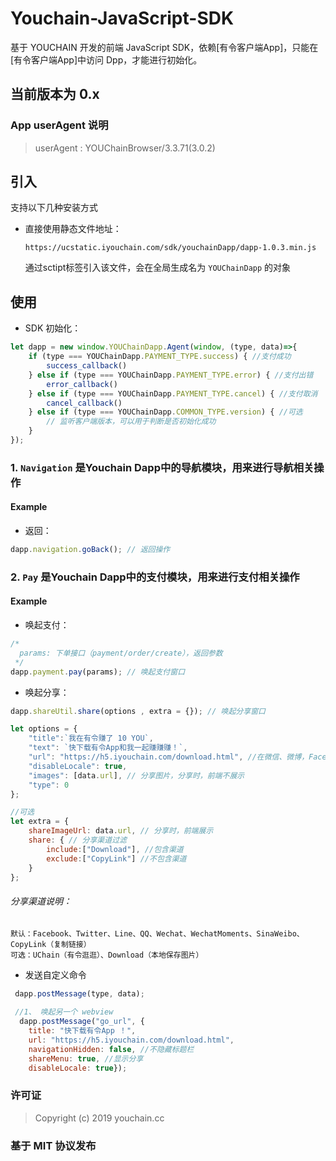 # Youchain-JavaScript-SDK

基于 YOUCHAIN 开发的前端 JavaScript SDK，依赖[有令客户端App]，只能在[有令客户端App]中访问 Dpp，才能进行初始化。

## 当前版本为 0.x

### App userAgent 说明

> userAgent : YOUChainBrowser/3.3.71(3.0.2)

## 引入

支持以下几种安装方式

* 直接使用静态文件地址：

  ```
  https://ucstatic.iyouchain.com/sdk/youchainDapp/dapp-1.0.3.min.js
  ```
  通过sctipt标签引入该文件，会在全局生成名为 `YOUChainDapp` 的对象

## 使用

- SDK 初始化：

```JavaScript
let dapp = new window.YOUChainDapp.Agent(window, (type, data)=>{
    if (type === YOUChainDapp.PAYMENT_TYPE.success) { //支付成功
        success_callback()
    } else if (type === YOUChainDapp.PAYMENT_TYPE.error) { //支付出错
        error_callback()
    } else if (type === YOUChainDapp.PAYMENT_TYPE.cancel) { //支付取消
        cancel_callback()
    } else if (type === YOUChainDapp.COMMON_TYPE.version) { //可选
        // 监听客户端版本，可以用于判断是否初始化成功
    } 
});

```
### 1. `Navigation` 是Youchain Dapp中的导航模块，用来进行导航相关操作
 #### Example
 - 返回：
 ```JavaScript
dapp.navigation.goBack(); // 返回操作
 ```

### 2. `Pay` 是Youchain Dapp中的支付模块，用来进行支付相关操作

#### Example

- 唤起支付：

```JavaScript
/*
  params: 下单接口（payment/order/create），返回参数
 */
dapp.payment.pay(params); // 唤起支付窗口
```

- 唤起分享：

```JavaScript
dapp.shareUtil.share(options , extra = {}); // 唤起分享窗口

let options = {
    "title":`我在有令赚了 10 YOU`,
    "text": `快下载有令App和我一起赚赚赚！`,
    "url": "https://h5.iyouchain.com/download.html", //在微信、微博，Facebook等平台中使用
    "disableLocale": true,
    "images": [data.url], // 分享图片，分享时，前端不展示
    "type": 0
};

//可选
let extra = {
    shareImageUrl: data.url, // 分享时，前端展示
    share: { // 分享渠道过滤
        include:["Download"], //包含渠道
        exclude:["CopyLink"] //不包含渠道
    }
};

```

###### 分享渠道说明：
```
默认：Facebook、Twitter、Line、QQ、Wechat、WechatMoments、SinaWeibo、CopyLink（复制链接）
可选：UChain（有令逛逛）、Download（本地保存图片）
```

- 发送自定义命令
```JavaScript
 dapp.postMessage(type, data);
 
 //1、 唤起另一个 webview 
  dapp.postMessage("go_url", {
    title: "快下载有令App ！",
    url: "https://h5.iyouchain.com/download.html",
    navigationHidden: false, //不隐藏标题栏
    shareMenu: true, //显示分享
    disableLocale: true});  
```

### 许可证

> Copyright (c) 2019 youchain.cc

### 基于 MIT 协议发布
